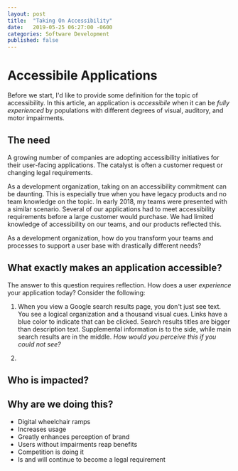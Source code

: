 ```yaml
---
layout: post
title:  "Taking On Accessibility"
date:   2019-05-25 06:27:00 -0600
categories: Software Development
published: false
---
```


# Accessibile Applications

Before we start, I'd like to provide some definition for the topic of accessibility. In this article, an application is *accessibile* when it can be _fully experienced_ by populations with different degrees of visual, auditory, and motor impairments.

## The need

A growing number of companies are adopting accessibility initiatives for their user-facing applications. The catalyst is often a customer request or changing legal requirements. 

As a development organization, taking on an accessibility commitment can be daunting. This is especially true when you have legacy products and no team knowledge on the topic. In early 2018, my teams were presented with a similar scenario. Several of our applications had to meet accessibility requirements before a large customer would purchase. We had limited knowledge of accessibility on our teams, and our products reflected this.

As a development organization, how do you transform your teams and processes to support a user base with drastically different needs?

## What exactly makes an application accessible?

The answer to this question requires reflection. How does a user *experience* your application today? Consider the following:

1. When you view a Google search results page, you don't just see text. You see a logical organization and a thousand visual cues. Links have a blue color to indicate that can be clicked. Search results titles are bigger than description text. Supplemental information is to the side, while main search results are in the middle. _How would you perceive this if you could not see?_

2. 

## Who is impacted?

## Why are we doing this?

- Digital wheelchair ramps
- Increases usage
- Greatly enhances perception of brand
- Users without impairments reap benefits
- Competition is doing it
- Is and will continue to become a legal requirement